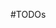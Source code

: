 #TODOs 

<lively-script><script>
(async () => {
  return hello
  var ul = document.createElement("ul")
  var files = await FileCache.current().db.files.filter(ea => ea.tags.indexOf("#TODO") != -1).toArray();
  file.forEach(ea => {
    ea.content.split("\n").filter(ea => ea.match(/#TODO/).forEach(line => {
      var li = document.createElement("li")
      li.innerHTML = `<a href="${ea.url}>${ea.name} ${line}</a>)}`
      li.querySelctor("a").onclick = (evt) +> {
        evt.preventDefault()
        lively.openBrowser(ea.url, line)
      }
    })
  })))
  })
  return ul
})()
</script></lively-script>